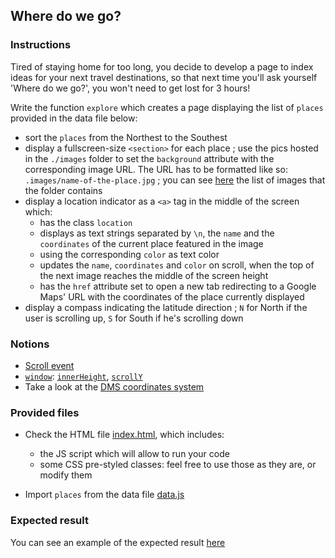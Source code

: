 ## Where do we go?

### Instructions

Tired of staying home for too long, you decide to develop a page to index ideas for your next travel destinations, so that next time you'll ask yourself 'Where do we go?', you won't need to get lost for 3 hours!

Write the function `explore` which creates a page displaying the list of `places` provided in the data file below:

- sort the `places` from the Northest to the Southest
- display a fullscreen-size `<section>` for each place ; use the pics hosted in the `./images` folder to set the `background` attribute with the corresponding image URL. The URL has to be formatted like so: `.images/name-of-the-place.jpg` ; you can see [here](https://github.com/01-edu/public/tree/master/subjects/where-do-we-go/images) the list of images that the folder contains
- display a location indicator as a `<a>` tag in the middle of the screen which:
  - has the class `location`
  - displays as text strings separated by `\n`, the `name` and the `coordinates` of the current place featured in the image
  - using the corresponding `color` as text color
  - updates the `name`, `coordinates` and `color` on scroll, when the top of the next image reaches the middle of the screen height
  - has the `href` attribute set to open a new tab redirecting to a Google Maps' URL with the coordinates of the place currently displayed
- display a compass indicating the latitude direction ; `N` for North if the user is scrolling up, `S` for South if he's scrolling down

### Notions

- [Scroll event](https://developer.mozilla.org/en-US/docs/Web/API/Element/scroll_event)
- [`window`](https://developer.mozilla.org/en-US/docs/Web/API/Window): [`innerHeight`](https://developer.mozilla.org/en-US/docs/Web/API/Window/innerHeight), [`scrollY`](https://developer.mozilla.org/en-US/docs/Web/API/Window/scrollY)
- Take a look at the [DMS coordinates system](https://en.wikipedia.org/wiki/Decimal_degrees)

### Provided files

- Check the HTML file [index.html](/public/subjects/where-do-we-go/index.html), which includes:

  - the JS script which will allow to run your code
  - some CSS pre-styled classes: feel free to use those as they are, or modify them

- Import `places` from the data file [data.js](/public/subjects/where-do-we-go/data.js)

### Expected result

You can see an example of the expected result [here](https://youtu.be/BLxNi1WH6_0)
